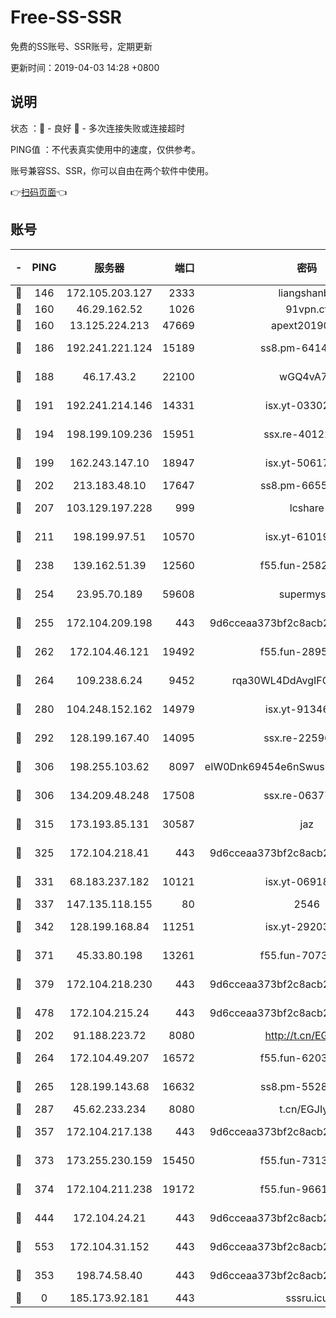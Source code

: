 # Free-SS-SSR

免费的SS账号、SSR账号，定期更新

更新时间：2019-04-03 14:28 +0800

## 说明

状态     ：🙂 - 良好 🙁 - 多次连接失败或连接超时

PING值   ：不代表真实使用中的速度，仅供参考。

账号兼容SS、SSR，你可以自由在两个软件中使用。

👉[扫码页面](https://liesauer.github.io/Free-SS-SSR/)👈

## 账号

|-|PING|服务器|端口|密码|加密方式|区域|
|:----:|:----:|:-----:|-----:|:----:|:----:|:----:|
|🙂|146|172.105.203.127|2333|liangshanbo|chacha20|JP|
|🙂|160|46.29.162.52|1026|91vpn.cf|rc4-md5|RU|
|🙂|160|13.125.224.213|47669|apext2019001|chacha20|KR|
|🙂|186|192.241.221.124|15189|ss8.pm-64148140|aes-256-cfb|US|
|🙂|188|46.17.43.2|22100|wGQ4vA7D|aes-256-gcm|RU|
|🙂|191|192.241.214.146|14331|isx.yt-03302114|aes-256-cfb|US|
|🙂|194|198.199.109.236|15951|ssx.re-40122828|aes-256-cfb|US|
|🙂|199|162.243.147.10|18947|isx.yt-50617659|aes-256-cfb|US|
|🙂|202|213.183.48.10|17647|ss8.pm-66557674|rc4-md5|RU|
|🙂|207|103.129.197.228|999|lcshare|aes-256-cfb|US|
|🙂|211|198.199.97.51|10570|isx.yt-61019132|aes-256-cfb|US|
|🙂|238|139.162.51.39|12560|f55.fun-25829930|aes-256-cfb|SG|
|🙂|254|23.95.70.189|59608|supermyssr|chacha20-ietf|US|
|🙂|255|172.104.209.198|443|9d6cceaa373bf2c8acb22e60b6a58be6|aes-256-cfb|US|
|🙂|262|172.104.46.121|19492|f55.fun-28953423|aes-256-cfb|SG|
|🙂|264|109.238.6.24|9452|rqa30WL4DdAvgIFG6Fs3znzTa|aes-256-cfb|FR|
|🙂|280|104.248.152.162|14979|isx.yt-91346300|aes-256-cfb|SG|
|🙂|292|128.199.167.40|14095|ssx.re-22596370|aes-256-cfb|SG|
|🙂|306|198.255.103.62|8097|eIW0Dnk69454e6nSwuspv9DmS201tQ0D|aes-256-cfb|US|
|🙂|306|134.209.48.248|17508|ssx.re-06377061|aes-256-cfb|US|
|🙂|315|173.193.85.131|30587|jaz|aes-256-cfb|US|
|🙂|325|172.104.218.41|443|9d6cceaa373bf2c8acb22e60b6a58be6|aes-256-cfb|US|
|🙂|331|68.183.237.182|10121|isx.yt-06918011|aes-256-cfb|SG|
|🙂|337|147.135.118.155|80|2546|chacha20|US|
|🙂|342|128.199.168.84|11251|isx.yt-29203965|aes-256-cfb|SG|
|🙂|371|45.33.80.198|13261|f55.fun-70732084|aes-256-cfb|US|
|🙂|379|172.104.218.230|443|9d6cceaa373bf2c8acb22e60b6a58be6|aes-256-cfb|US|
|🙂|478|172.104.215.24|443|9d6cceaa373bf2c8acb22e60b6a58be6|aes-256-cfb|US|
|🙂|202|91.188.223.72|8080|http://t.cn/EGJIyrl|rc4-md5|RU|
|🙂|264|172.104.49.207|16572|f55.fun-62039376|aes-256-cfb|SG|
|🙂|265|128.199.143.68|16632|ss8.pm-55286223|aes-256-cfb|SG|
|🙂|287|45.62.233.234|8080|t.cn/EGJIyrl|rc4-md5|CA|
|🙂|357|172.104.217.138|443|9d6cceaa373bf2c8acb22e60b6a58be6|aes-256-cfb|US|
|🙂|373|173.255.230.159|15450|f55.fun-73133420|aes-256-cfb|US|
|🙂|374|172.104.211.238|19172|f55.fun-96617780|aes-256-cfb|US|
|🙂|444|172.104.24.21|443|9d6cceaa373bf2c8acb22e60b6a58be6|aes-256-cfb|US|
|🙂|553|172.104.31.152|443|9d6cceaa373bf2c8acb22e60b6a58be6|aes-256-cfb|US|
|🙁|353|198.74.58.40|443|9d6cceaa373bf2c8acb22e60b6a58be6|aes-256-cfb|US|
|🙁|0|185.173.92.181|443|sssru.icu|rc4-md5|RU|
